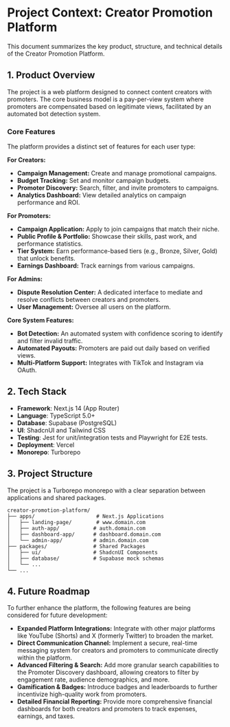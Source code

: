 # Project Context: Creator Promotion Platform

This document summarizes the key product, structure, and technical details of the Creator Promotion Platform.

## 1. Product Overview

The project is a web platform designed to connect content creators with promoters. The core business model is a pay-per-view system where promoters are compensated based on legitimate views, facilitated by an automated bot detection system.

### Core Features

The platform provides a distinct set of features for each user type:

**For Creators:**
- **Campaign Management:** Create and manage promotional campaigns.
- **Budget Tracking:** Set and monitor campaign budgets.
- **Promoter Discovery:** Search, filter, and invite promoters to campaigns.
- **Analytics Dashboard:** View detailed analytics on campaign performance and ROI.

**For Promoters:**
- **Campaign Application:** Apply to join campaigns that match their niche.
- **Public Profile & Portfolio:** Showcase their skills, past work, and performance statistics.
- **Tier System:** Earn performance-based tiers (e.g., Bronze, Silver, Gold) that unlock benefits.
- **Earnings Dashboard:** Track earnings from various campaigns.

**For Admins:**
- **Dispute Resolution Center:** A dedicated interface to mediate and resolve conflicts between creators and promoters.
- **User Management:** Oversee all users on the platform.

**Core System Features:**
- **Bot Detection:** An automated system with confidence scoring to identify and filter invalid traffic.
- **Automated Payouts:** Promoters are paid out daily based on verified views.
- **Multi-Platform Support:** Integrates with TikTok and Instagram via OAuth.

## 2. Tech Stack

- **Framework**: Next.js 14 (App Router)
- **Language**: TypeScript 5.0+
- **Database**: Supabase (PostgreSQL)
- **UI**: ShadcnUI and Tailwind CSS
- **Testing**: Jest for unit/integration tests and Playwright for E2E tests.
- **Deployment**: Vercel
- **Monorepo**: Turborepo

## 3. Project Structure

The project is a Turborepo monorepo with a clear separation between applications and shared packages.

```
creator-promotion-platform/
├── apps/                    # Next.js Applications
│   ├── landing-page/        # www.domain.com
│   ├── auth-app/           # auth.domain.com
│   ├── dashboard-app/      # dashboard.domain.com
│   └── admin-app/          # admin.domain.com
├── packages/               # Shared Packages
│   ├── ui/                 # ShadcnUI Components
│   ├── database/           # Supabase mock schemas
│   └── ...
└── ...
```

## 4. Future Roadmap

To further enhance the platform, the following features are being considered for future development:

- **Expanded Platform Integrations:** Integrate with other major platforms like YouTube (Shorts) and X (formerly Twitter) to broaden the market.
- **Direct Communication Channel:** Implement a secure, real-time messaging system for creators and promoters to communicate directly within the platform.
- **Advanced Filtering & Search:** Add more granular search capabilities to the Promoter Discovery dashboard, allowing creators to filter by engagement rate, audience demographics, and more.
- **Gamification & Badges:** Introduce badges and leaderboards to further incentivize high-quality work from promoters.
- **Detailed Financial Reporting:** Provide more comprehensive financial dashboards for both creators and promoters to track expenses, earnings, and taxes.
